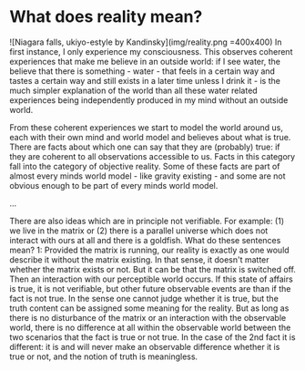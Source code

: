 # What does reality mean?
![Niagara falls, ukiyo-estyle by Kandinsky](img/reality.png =400x400)
In first instance, I only experience my consciousness.
This observes coherent experiences that make me believe in an outside world:
if I see water, the believe that there is something - water - that feels in a certain way and tastes a certain way and still exists in a later time unless I drink it - is the much simpler explanation of the world than all these water related experiences being independently produced in my mind without an outside world.

From these coherent experiences we start to model the world around us, each with their own mind and world model and believes about what is true.
There are facts about which one can say that they are (probably) true: if they are coherent to all observations accessible to us.
Facts in this category fall into the category of objective reality.
Some of these facts are part of almost every minds world model - like gravity existing - and some are not obvious enough to be part of every minds world model.

...

There are also ideas which are in principle not verifiable. For example: (1) we live in the matrix or (2) there is a parallel universe which does not interact with ours at all and there is a goldfish. What do these sentences mean? 1: Provided the matrix is running, our reality is exactly as one would describe it without the matrix existing. In that sense, it doesn't matter whether the matrix exists or not. But it can be that the matrix is switched off. Then an interaction with our perceptible world occurs. If this state of affairs is true, it is not verifiable, but other future observable events are
than if the fact is not true. In the sense one cannot judge whether it is true, but the truth content can be assigned some meaning for the reality. But as long as there is no disturbance of the matrix or an interaction with the observable world, there is no difference at all within the observable world between the two scenarios that the fact is true or not true.
In the case of the 2nd fact it is different: it is and will never make an observable difference whether it is true or not, and the notion of truth is meaningless.
